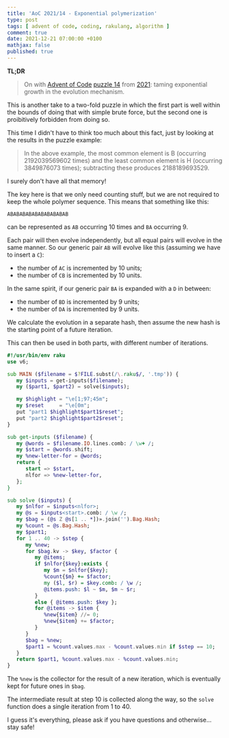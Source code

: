 ```yaml
---
title: 'AoC 2021/14 - Exponential polymerization'
type: post
tags: [ advent of code, coding, rakulang, algorithm ]
comment: true
date: 2021-12-21 07:00:00 +0100
mathjax: false
published: true
---
```


**TL;DR**

> On with [Advent of Code][] [puzzle 14][puzzle] from [2021][aoc2021]:
> taming exponential growth in the evolution mechanism.

This is another take to a two-fold puzzle in which the first part is
well within the bounds of doing that with simple brute force, but the
second one is proibitively forbidden from doing so.

This time I didn't have to think too much about this fact, just by
looking at the results in the puzzle example:

> In the above example, the most common element is B (occurring
> 2192039569602 times) and the least common element is H (occurring
> 3849876073 times); subtracting these produces 2188189693529.

I surely don't have all that memory!

The key here is that we only need counting stuff, but we are not
required to keep the whole polymer sequence. This means that something
like this:

```
ABABABABABABABABABAB
```

can be represented as `AB` occurring 10 times and `BA` occurring 9.

Each pair will then evolve independently, but all equal pairs will
evolve in the same manner. So our generic pair `AB` will evolve like
this (assuming we have to insert a `C`):

- the number of `AC` is incremented by 10 units;
- the number of `CB` is incremented by 10 units.

In the same spirit, if our generic pair `BA` is expanded with a `D` in
between:

- the number of `BD` is incremented by 9 units;
- the number of `DA` is incremented by 9 units.

We calculate the evolution in a separate hash, then assume the new hash
is the starting point of a future iteration.

This can then be used in both parts, with different number of
iterations.

```raku
#!/usr/bin/env raku
use v6;

sub MAIN ($filename = $?FILE.subst(/\.raku$/, '.tmp')) {
   my $inputs = get-inputs($filename);
   my ($part1, $part2) = solve($inputs);

   my $highlight = "\e[1;97;45m";
   my $reset     = "\e[0m";
   put "part1 $highlight$part1$reset";
   put "part2 $highlight$part2$reset";
}

sub get-inputs ($filename) {
   my @words = $filename.IO.lines.comb: / \w+ /;
   my $start = @words.shift;
   my %new-letter-for = @words;
   return {
      start => $start,
      nlfor => %new-letter-for,
   };
}

sub solve ($inputs) {
   my $nlfor = $inputs<nlfor>;
   my @s = $inputs<start>.comb: / \w /;
   my $bag = (@s Z @s[1 .. *])».join('').Bag.Hash;
   my %count = @s.Bag.Hash;
   my $part1;
   for 1 .. 40 -> $step {
      my %new;
      for $bag.kv -> $key, $factor {
         my @items;
         if $nlfor{$key}:exists {
            my $m = $nlfor{$key};
            %count{$m} += $factor;
            my ($l, $r) = $key.comb: / \w /;
            @items.push: $l ~ $m, $m ~ $r;
         }
         else { @items.push: $key };
         for @items -> $item {
            %new{$item} //= 0;
            %new{$item} += $factor;
         }
      }
      $bag = %new;
      $part1 = %count.values.max - %count.values.min if $step == 10;
   }
   return $part1, %count.values.max - %count.values.min;
}
```

The `%new` is the collector for the result of a new iteration, which is
eventually kept for future ones in `$bag`.

The intermediate result at step 10 is collected along the way, so the
`solve` function does a single iteration from 1 to 40.

I guess it's everything, please ask if you have questions and
otherwise... stay safe!

[puzzle]: https://adventofcode.com/2021/day/14
[aoc2021]: https://adventofcode.com/2021/
[Advent of Code]: https://adventofcode.com/
[Raku]: https://www.raku.org/
